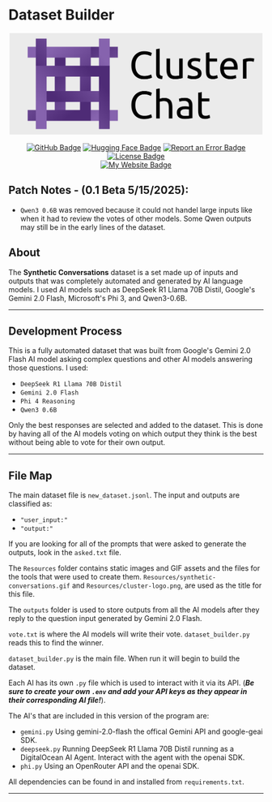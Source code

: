 # Dataset Builder
<div align="center">
    <div style="display: flex; align-items: center; justify-content: center; gap: 15px;">
        <img src="Resources/Title.png" alt="Synthetic Conversations" width="500" height="200">
    </div>
    <br>
    <a href="https://github.com/Tyguy047/Cluster-Dataset-Builder"><img src="https://img.shields.io/badge/GitHub-181717?logo=github&logoColor=white&labelColor=2d333b" alt="GitHub Badge"></a>
    <a href="https://huggingface.co/datasets/Tyguy047/Cluster-Synthetic-Dataset"><img src="https://img.shields.io/badge/HuggingFace-FFD21F?logo=huggingface&logoColor=yellow&labelColor=2d333b" alt="Hugging Face Badge"></a>
    <a href="https://github.com/Tyguy047/Cluster-Dataset-Builder/issues"><img src="https://img.shields.io/badge/!-Report%20an%20Error-FF5252?labelColor=2d333b" alt="Report an Error Badge"></a>
    <a href="https://github.com/Tyguy047/Cluster-Dataset-Builder/blob/main/LICENSE"><img src="https://img.shields.io/badge/📚-License-blue?labelColor=2d333b" alt="License Badge"></a>
    <br>
    <a href="https://www.tylercaselli.com"><img src="https://img.shields.io/badge/🚀%20My%20Website%20🚀-4BC9DB" alt="My Website Badge"></a>
</div>

## Patch Notes - (0.1 Beta 5/15/2025):
- ```Qwen3 0.6B``` was removed because it could not handel large inputs like when it had to review the votes of other models. Some Qwen outputs may still be in the early lines of the dataset.

## About
The **Synthetic Conversations** dataset is a set made up of inputs and outputs that was completely automated and generated by AI language models. I used AI models such as DeepSeek R1 Llama 70B Distil, Google's Gemini 2.0 Flash, Microsoft's Phi 3, and Qwen3-0.6B.
<hr>

## Development Process
This is a fully automated dataset that was built from Google's Gemini 2.0 Flash AI model asking complex questions and other AI models answering those questions. I used:

- ```DeepSeek R1 Llama 70B Distil```
- ```Gemini 2.0 Flash```
- ```Phi 4 Reasoning```
- ```Qwen3 0.6B```

Only the best responses are selected and added to the dataset. This is done by having all of the AI models voting on which output they think is the best without being able to vote for their own output.
<hr>

## File Map
The main dataset file is ```new_dataset.jsonl```. The input and outputs are classified as:
- ```"user_input:"```
- ```"output:"```

If you are looking for all of the prompts that were asked to generate the outputs, look in the ```asked.txt``` file.

The ```Resources``` folder contains static images and GIF assets and the files for the tools that were used to create them. ```Resources/synthetic-conversations.gif``` and ```Resources/cluster-logo.png```, are used as the title for this file.

The ```outputs``` folder is used to store outputs from all the AI models after they reply to the question input generated by Gemini 2.0 Flash.

```vote.txt``` is where the AI models will write their vote. ```dataset_builder.py``` reads this to find the winner.

```dataset_builder.py``` is the main file. When run it will begin to build the dataset.

Each AI has its own ```.py``` file which is used to interact with it via its API. (***Be sure to create your own ```.env``` and add your API keys as they appear in their corresponding AI file!***).

The AI's that are included in this version of the program are:
- ```gemini.py``` Using gemini-2.0-flash the offical Gemini API and google-geai SDK.
- ```deepseek.py``` Running DeepSeek R1 Llama 70B Distil running as a DigitalOcean AI Agent. Interact with the agent with the openai SDK.
- ```phi.py``` Using an OpenRouter API and the openai SDK.

All dependencies can be found in and installed from ```requirements.txt```.
<hr>
